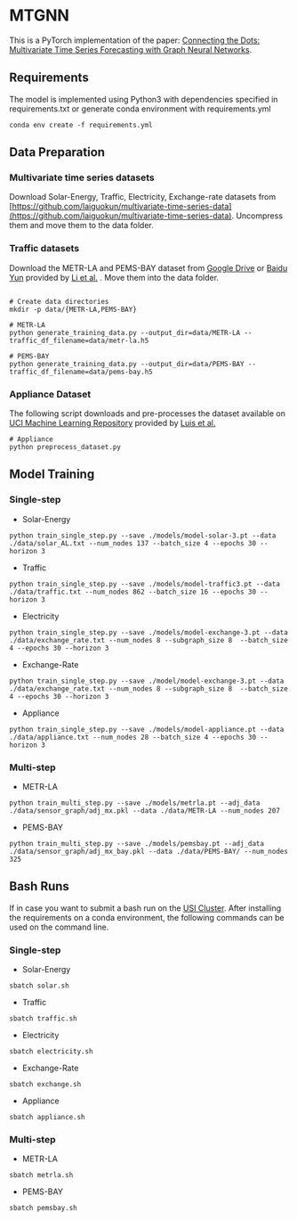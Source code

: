 # MTGNN
This is a PyTorch implementation of the paper: [Connecting the Dots: Multivariate Time Series Forecasting with Graph Neural Networks](https://arxiv.org/abs/2005.11650). 

## Requirements
The model is implemented using Python3 with dependencies specified in requirements.txt or generate conda environment with requirements.yml
```
conda env create -f requirements.yml
```
## Data Preparation
### Multivariate time series datasets

Download Solar-Energy, Traffic, Electricity, Exchange-rate datasets from [https://github.com/laiguokun/multivariate-time-series-data](https://github.com/laiguokun/multivariate-time-series-data). Uncompress them and move them to the data folder.

### Traffic datasets
Download the METR-LA and PEMS-BAY dataset from [Google Drive](https://drive.google.com/open?id=10FOTa6HXPqX8Pf5WRoRwcFnW9BrNZEIX) or [Baidu Yun](https://pan.baidu.com/s/14Yy9isAIZYdU__OYEQGa_g) provided by [Li et al.](https://github.com/liyaguang/DCRNN.git) . Move them into the data folder. 

```

# Create data directories
mkdir -p data/{METR-LA,PEMS-BAY}

# METR-LA
python generate_training_data.py --output_dir=data/METR-LA --traffic_df_filename=data/metr-la.h5

# PEMS-BAY
python generate_training_data.py --output_dir=data/PEMS-BAY --traffic_df_filename=data/pems-bay.h5

```

### Appliance Dataset
The following script downloads and pre-processes the dataset available on [UCI Machine Learning Repository](https://archive.ics.uci.edu/ml/datasets/Appliances+energy+prediction) provided by [Luis et al.](https://linkinghub.elsevier.com/retrieve/pii/S0378778816308970)
```
# Appliance
python preprocess_dataset.py
```


## Model Training

### Single-step

* Solar-Energy

```
python train_single_step.py --save ./models/model-solar-3.pt --data ./data/solar_AL.txt --num_nodes 137 --batch_size 4 --epochs 30 --horizon 3
```
* Traffic 

```
python train_single_step.py --save ./models/model-traffic3.pt --data ./data/traffic.txt --num_nodes 862 --batch_size 16 --epochs 30 --horizon 3
```

* Electricity

```
python train_single_step.py --save ./models/model-exchange-3.pt --data ./data/exchange_rate.txt --num_nodes 8 --subgraph_size 8  --batch_size 4 --epochs 30 --horizon 3
```

* Exchange-Rate

```
python train_single_step.py --save ./model/model-exchange-3.pt --data ./data/exchange_rate.txt --num_nodes 8 --subgraph_size 8  --batch_size 4 --epochs 30 --horizon 3
```

* Appliance
```
python train_single_step.py --save ./models/model-appliance.pt --data ./data/appliance.txt --num_nodes 28 --batch_size 4 --epochs 30 --horizon 3
```
### Multi-step
* METR-LA

```
python train_multi_step.py --save ./models/metrla.pt --adj_data ./data/sensor_graph/adj_mx.pkl --data ./data/METR-LA --num_nodes 207
```
* PEMS-BAY

```
python train_multi_step.py --save ./models/pemsbay.pt --adj_data ./data/sensor_graph/adj_mx_bay.pkl --data ./data/PEMS-BAY/ --num_nodes 325
```

## Bash Runs
If in case you want to submit a bash run on the [USI Cluster](https://www.ics.usi.ch/index.php/ics-research/resources). After installing the requirements on a conda environment, the following commands can be used on the command line.

### Single-step

* Solar-Energy

```
sbatch solar.sh
```
* Traffic 

```
sbatch traffic.sh
```

* Electricity

```
sbatch electricity.sh
```

* Exchange-Rate

```
sbatch exchange.sh
```

* Appliance
```
sbatch appliance.sh
```

### Multi-step
* METR-LA

```
sbatch metrla.sh
```
* PEMS-BAY

```
sbatch pemsbay.sh
```
